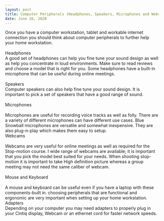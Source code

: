 ```yaml
---
layout: post
title: Computer Peripherals (Headphones, Speakers, Microphones and Webcams)
date: June 26, 2020
--- 
```

Once you have a computer workstation, tablet and workable internet connection you should think about computer peripherals to further help your home workstation.  
<br>
Headphones 
<br>
A good set of headphones can help you fine tune your sound design as well as help you concentrate in loud environments.  Make sure to read reviews and choose a model that is right for you.  Some headphones have a built-in microphone that can be useful during online meetings.   
<br>
Speakers 
<br>
Computer speakers can also help fine tune your sound design.  It is important to pick a set of speakers that have a good range of sound.   
<br>
Microphones  
<br>
Microphones are useful for recording voice tracks as well as folly.  There are a variety of different microphones can have different use cases.  Blue Snowball microphones are versatile and somewhat inexpensive.  They are also plug-n-play which makes them easy to setup. 
<br>
Webcams  
<br>
Webcams are very useful for online meetings as well as required for the Stop-motion course.  I wide range of webcams are available; it is important that you pick the model best suited for your needs.  When shooting stop-motion it is important to take High definition picture whereas a group meeting may not need the same caliber of webcam.  
<br>
Mouse and Keyboard  
<br>
A mouse and keyboard can be useful even if you have a laptop with these components-built in.  choosing peripherals that are functional and ergonomic are very important when setting up your home workstation. 
<br>
Adapters 
<br>
Depending on your computer you may need adapters to properly plug in your Cintiq display, Webcam or an ethernet cord for faster network speeds.  
